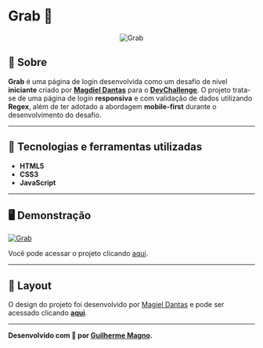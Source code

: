 # Grab 📘
<p align="center">
<img src="https://i.imgur.com/E4W8dU8.png" alt="Grab" title="Grab">
</p>

## 📖 Sobre   
**Grab** é uma página de login desenvolvida como um desafio de nível **iniciante** criado por **[Magdiel Dantas](https://github.com/magdielndantas)** para o **[DevChallenge](https://www.devchallenge.com.br/)**. O projeto trata-se de uma página de login **responsiva** e com validação de dados utilizando **Regex**, além de ter adotado a abordagem **mobile-first** durante o desenvolvimento do desafio.

---

## 🚀 Tecnologias e ferramentas utilizadas
- **HTML5** 
- **CSS3** 
- **JavaScript**

---

## 🖥️ Demonstração
[![Grab](https://i.imgur.com/SW3NoZv.png "Clique para acessar o projeto")](https://devmagno.github.io/coding-challenges/challenges/Grab/index.html "Clique para acessar o projeto")   

Você pode acessar o projeto clicando [aqui](https://devmagno.github.io/coding-challenges/challenges/Grab/index.html).

---

## 🔖 Layout
O design do projeto foi desenvolvido por [Magiel Dantas](https://github.com/magdielndantas) e pode ser acessado clicando **[aqui](https://www.figma.com/file/QYQm17sJV0ZhviTGOa1jmZ/Grab-Login?node-id=0%3A1)**.

---

**Desenvolvido com 💙 por [Guilherme Magno](https://github.com/devmagno/).**